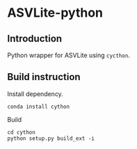 # ASVLite-python

## Introduction
Python wrapper for ASVLite using `cycthon`.

## Build instruction

Install dependency.
```
conda install cython
```

Build
```
cd cython
python setup.py build_ext -i
```